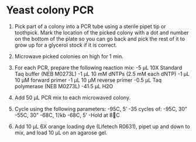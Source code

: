 # Yeast colony PCR

1. Pick part of a colony into a PCR tube using a sterile pipet tip or toothpick. Mark the location of the picked colony with a dot and number on the bottom of the plate so you can go back and pick the rest of it to grow up for a glycerol stock if it is correct.

2. Microwave picked colonies on high for 1 min.

3. For each PCR, prepare the following reaction mix:
-5 μL 10X Standard Taq buffer (NEB M0273L)
-1 μL 10 mM dNTPs (2.5 mM each dNTP)
-1 μL 10 μM forward primer
-1 μL 10 μM reverse primer
-0.5 μL Taq polymerase (NEB M0273L)
-41.5 μL H2O

4. Add 50 μL PCR mix to each microwaved colony.

5. Cycle using the following parameters:
-95C, 5’
-35 cycles of:
-95C, 30”
-55C, 30”
-68C, 1’/kb
-68C, 5’
-Hold at 8C

6. Add 10 μL 6X orange loading dye (Lifetech R0631), pipet up and down to mix, and load 10 μL on an agarose gel.
